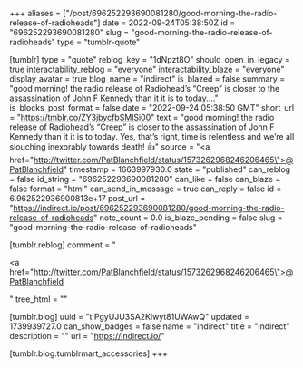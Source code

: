 +++
aliases = ["/post/696252293690081280/good-morning-the-radio-release-of-radioheads"]
date = 2022-09-24T05:38:50Z
id = "696252293690081280"
slug = "good-morning-the-radio-release-of-radioheads"
type = "tumblr-quote"

[tumblr]
type = "quote"
reblog_key = "1dNpzt8O"
should_open_in_legacy = true
interactability_reblog = "everyone"
interactability_blaze = "everyone"
display_avatar = true
blog_name = "indirect"
is_blazed = false
summary = "good morning! the radio release of Radiohead’s “Creep” is closer to the assassination of John F Kennedy than it it is to today...."
is_blocks_post_format = false
date = "2022-09-24 05:38:50 GMT"
short_url = "https://tmblr.co/ZY3jbycfbSMlSi00"
text = "good morning! the radio release of Radiohead&rsquo;s &ldquo;Creep&rdquo; is closer to the assassination of John F Kennedy than it it is to today. Yes, that&rsquo;s right, time is  relentless and we&rsquo;re all slouching inexorably towards death! 👍"
source = "<a href=\"http://twitter.com/PatBlanchfield/status/1573262968246206465\">@PatBlanchfield</a>"
timestamp = 1663997930.0
state = "published"
can_reblog = false
id_string = "696252293690081280"
can_like = false
can_blaze = false
format = "html"
can_send_in_message = true
can_reply = false
id = 6.962522936900813e+17
post_url = "https://indirect.io/post/696252293690081280/good-morning-the-radio-release-of-radioheads"
note_count = 0.0
is_blaze_pending = false
slug = "good-morning-the-radio-release-of-radioheads"

[tumblr.reblog]
comment = "<p><a href=\"http://twitter.com/PatBlanchfield/status/1573262968246206465\">@PatBlanchfield</a></p>"
tree_html = ""

[tumblr.blog]
uuid = "t:PgyUJU3SA2Klwyt81UWAwQ"
updated = 1739939727.0
can_show_badges = false
name = "indirect"
title = "indirect"
description = ""
url = "https://indirect.io/"

[tumblr.blog.tumblrmart_accessories]
+++
